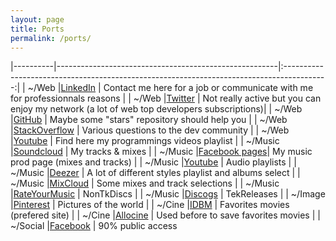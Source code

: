 ```yaml
---
layout: page
title: Ports
permalink: /ports/
---
```


|----------|-------------------------------------------------------|:-----------------------------------------------------------------------------------------:|
| ~/Web    |[LinkedIn](https://www.linkedin.com/in/axxon/)         | Contact me here for a job or communicate with me for professionnals reasons               |
| ~/Web    |[Twitter](https://twitter.com/PhronimaAxxon)           | Not really active but you can enjoy my network (a lot of web top developers subscriptions)|
| ~/Web    |[GitHub](https://github.com/Axxon)                     | Maybe some "stars" repository should help you                                             |
| ~/Web    |[StackOverflow](https://bitlink.me/MX5NB)              | Various questions to the dev community                                                    |
| ~/Web    |[Youtube](https://bitlink.me/g4Z7B)                    | Find here my programmings videos playlist                                                 |
| ~/Music  |[Soundcloud](https://soundcloud.com/axxon_board)       | My tracks & mixes                                                                         |
| ~/Music  |[Facebook pages](https://www.facebook.com/axxonisaxxon)| My music prod page (mixes and tracks)                                                     |
| ~/Music  |[Youtube](https://bitlink.me/ArrlA)                    | Audio playlists                                                                           |
| ~/Music  |[Deezer](https://www.deezer.com/en/profile/4661204)    | A lot of different styles playlist and albums select                                      |
| ~/Music  |[MixCloud](https://www.mixcloud.com/Axxon/)            | Some mixes and track selections                                                           |
| ~/Music  |[RateYourMusic](https://bitlink.me/AoJoB)              | NonTkDiscs                                                                                |
| ~/Music  |[Discogs](https://www.discogs.com/user/Ackson)         | TekReleases                                                                               |
| ~/Image  |[Pinterest](https://www.pinterest.fr/toulilou/)        | Pictures of the world                                                                     |
| ~/Cine   |[IDBM](https://www.imdb.com/user/ur27334025/)          | Favorites movies (prefered site)                                                          |
| ~/Cine   |[Allocine](https://bitlink.me/BlWNM)                   | Used before to save favorites movies                                                      |
| ~/Social |[Facebook](https://www.facebook.com/Axxon/)            | 90% public access

